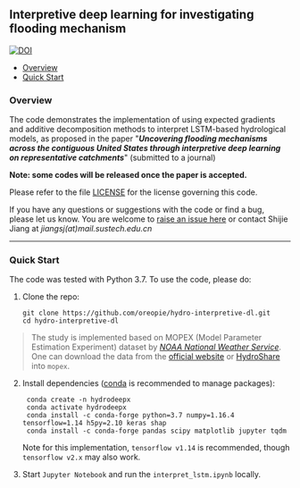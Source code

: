 ## Interpretive deep learning for investigating flooding mechanism
[![DOI](https://img.shields.io/badge/DOI-10.5281/zenodo.4686106-blue.svg)](https://doi.org/10.5281/zenodo.4686106)

- [Overview](#overview)
- [Quick Start](#quick-start)

### Overview
The code demonstrates the implementation of using expected gradients and additive decomposition methods to interpret LSTM-based hydrological models, as proposed in the paper "***Uncovering flooding mechanisms across the contiguous United States through interpretive deep learning on representative catchments***" (submitted to a journal)

**Note: some codes will be released once the paper is accepted.**

Please refer to the file [LICENSE](/LICENSE) for the license governing this code.

If you have any questions or suggestions with the code or find a bug, please let us know. You are welcome to [raise an issue here](https://github.com/oreopie/hydro-interpretive-dl/issues) or contact Shijie Jiang at *jiangsj(at)mail.sustech.edu.cn*

------

### Quick Start

The code was tested with Python 3.7. To use the code, please do:

1. Clone the repo:

   ```shell
   git clone https://github.com/oreopie/hydro-interpretive-dl.git
   cd hydro-interpretive-dl
   ```

> The study is implemented based on MOPEX (Model Parameter Estimation Experiment) dataset by [*NOAA National Weather Service*](https://www.nws.noaa.gov/ohd/mopex/mo_datasets.htm). 
> One can download the data from the [official website](https://hydrology.nws.noaa.gov/pub/gcip/mopex/US_Data/) or [HydroShare](https://www.hydroshare.org/resource/99d5c1a238134ea6b8b767a65f440cb7/data/contents/MOPEX.zip) into `mopex`.

2. Install dependencies ([conda](https://docs.conda.io/en/latest/miniconda.html) is recommended to manage packages):

   ```shell
	conda create -n hydrodeepx
	conda activate hydrodeepx
	conda install -c conda-forge python=3.7 numpy=1.16.4 tensorflow=1.14 h5py=2.10 keras shap
	conda install -c conda-forge pandas scipy matplotlib jupyter tqdm
   ```
   
   Note for this implementation, `tensorflow v1.14` is recommended, though `tensorflow v2.x` may also work.

3. Start `Jupyter Notebook` and run the `interpret_lstm.ipynb` locally.
